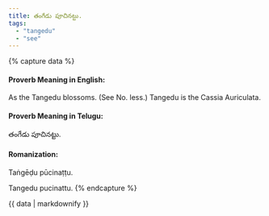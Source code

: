```yaml
---
title: తంగేడు పూచినట్టు.
tags:
  - "tangedu"
  - "see"
---
```


{% capture data %}
#### Proverb Meaning in English:
As the Tangedu blossoms.
(See No. less.)
Tangedu is the Cassia Auriculata.

#### Proverb Meaning in Telugu:
తంగేడు పూచినట్టు.

#### Romanization:
Taṅgēḍu pūcinaṭṭu.

Tangedu pucinattu.
{% endcapture %}

{{ data | markdownify }}

